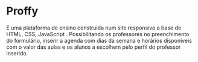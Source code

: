 # Proffy
E uma plataforma de ensino construida num site responsivo a base de HTML, CSS, JavaScript .  Possibilitando os professores no preenchimento do formulário, inserir a agenda com dias da semana e horários disponíveis com o valor das aulas e os alunos a escolhem pelo perfil do professor inserido.
